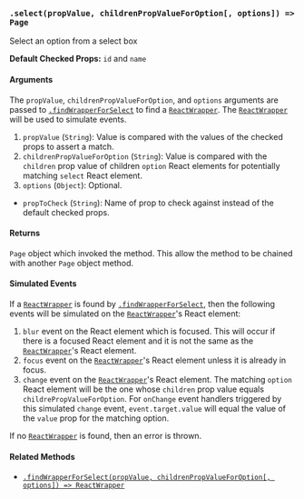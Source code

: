 ### `.select(propValue, childrenPropValueForOption[, options]) => Page`

Select an option from a select box

**Default Checked Props:** `id` and `name`

#### Arguments
The `propValue`, `childrenPropValueForOption`, and `options` arguments are
passed to [`.findWrapperForSelect`][find-wrapper-method] to find a
[`ReactWrapper`][react-wrapper]. The [`ReactWrapper`][react-wrapper] will be
used to simulate events.

1. `propValue` (`String`): Value is compared with the values of the checked
   props to assert a match.
2. `childrenPropValueForOption` (`String`): Value is compared with the
   `children` prop value of children `option` React elements for potentially
   matching `select` React element.
3. `options` (`Object`): Optional.
  * `propToCheck` (`String`): Name of prop to check against instead of the default checked props.

#### Returns

`Page` object which invoked the method. This allow the method to be chained
with another `Page` object method.

#### Simulated Events
If a [`ReactWrapper`][react-wrapper] is found by
[`.findWrapperForSelect`][find-wrapper-method], then the following events will
be simulated on the [`ReactWrapper`][react-wrapper]'s React element:

1. `blur` event on the React element which is focused. This will occur if there
   is a focused React element and it is not the same as the
   [`ReactWrapper`][react-wrapper]'s React element.
2. `focus` event on the [`ReactWrapper`][react-wrapper]'s React element unless
   it is already in focus.
3. `change` event on the [`ReactWrapper`][react-wrapper]'s React element. The
   matching `option` React element will be the one whose `children` prop value
   equals `childrePropValueForOption`. For `onChange` event handlers triggered
   by this simulated `change` event, `event.target.value` will equal the value
   of the `value` prop for the matching option.

If no [`ReactWrapper`][react-wrapper] is found, then an error is thrown.

#### Related Methods

- [`.findWrapperForSelect(propValue, childrenPropValueForOption[, options]) => ReactWrapper`][find-wrapper-method]

[react-wrapper]: https://github.com/airbnb/enzyme/blob/master/docs/api/mount.md#reactwrapper-api
[find-wrapper-method]: findWrapperForSelect.md
